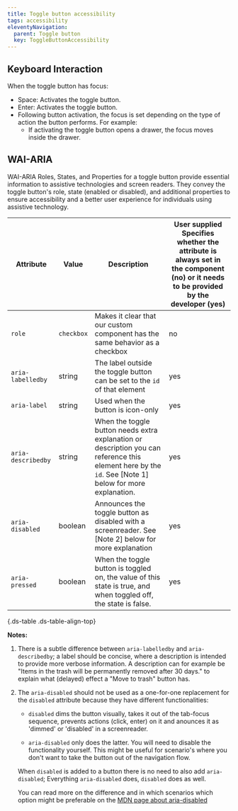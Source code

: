 ```yaml
---
title: Toggle button accessibility
tags: accessibility
eleventyNavigation:
  parent: Toggle button
  key: ToggleButtonAccessibility
---
```


<section>

## Keyboard Interaction
When the toggle button has focus:

- Space: Activates the toggle button.
- Enter: Activates the toggle button.
- Following button activation, the focus is set depending on the type of action the button performs. For example:
  - If activating the toggle button opens a drawer, the focus moves inside the drawer.

</section>

<section>

## WAI-ARIA

WAI-ARIA Roles, States, and Properties for a toggle button provide essential information to assistive technologies and screen readers. They convey the toggle button's role, state (enabled or disabled), and additional properties to ensure accessibility and a better user experience for individuals using assistive technology.

|Attribute | Value | Description | User supplied <sl-icon name="info" aria-describedby="tooltip1" size="md"></sl-icon><sl-tooltip id="tooltip1">Specifies whether the attribute is always set in the component (no) or it needs to be provided by the developer (yes)</sl-tooltip>|
|-|-|-|-|
|`role`	|`checkbox`|Makes it clear that our custom component has the same behavior as a checkbox |no|
|`aria-labelledby`|string|The label outside the toggle button can be set to the `id` of that element|yes|
|`aria-label`|string|Used when the button is icon-only|yes|
|`aria-describedby`|string|When the toggle button needs extra explanation or description you can reference this element here by the `id`. See [Note 1] below for more explanation.| yes|
|`aria-disabled`| boolean|Announces the toggle button as disabled with a screenreader. See [Note 2] below for more explanation| yes|
|`aria-pressed`| boolean |When the toggle button is toggled on, the value of this state is true, and when toggled off, the state is false.| yes|

{.ds-table .ds-table-align-top}

**Notes:** 
1. There is a subtle difference between `aria-labelledby` and `aria-describedby`; a label should be concise, where a description is intended to provide more verbose information. A description can for example be "Items in the trash will be permanently removed after 30 days." to explain what (delayed) effect a "Move to trash" button has.
1. The `aria-disabled` should not be used as a one-for-one replacement for the `disabled` attribute because they have different functionalities:

    - `disabled` dims the button visually, takes it out of the tab-focus sequence, prevents actions (click, enter) on it and anounces it as 'dimmed' or 'disabled' in a screenreader. 

    - `aria-disabled` only does the latter. You will need to disable the functionality yourself. This might be useful for scenario's where you don't want to take the button out of the navigation flow. 

    When `disabled` is added to a button there is no need to also add `aria-disabled`; Everything `aria-disabled` does, `disabled` does as well.

    You can read more on the difference and in which scenarios which option might be preferable on the [MDN page about aria-disabled](https://developer.mozilla.org/en-US/docs/Web/Accessibility/ARIA/Attributes/aria-disabled)

</section>

